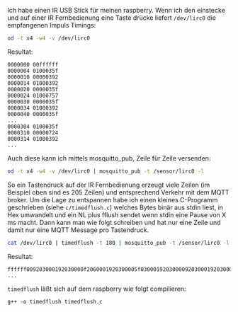 Ich  habe einen IR USB Stick für meinen raspberry. Wenn ich den einstecke und auf einer IR Fernbedienung eine Taste drücke liefert
```/dev/lirc0``` die empfangenen Impuls Timings:

```bash
od -t x4 -w4 -v /dev/lirc0
```
Resultat:
```
0000000 00ffffff
0000004 0100035f
0000010 00000392
0000014 01000392
0000020 0000035f
0000024 01000757
0000030 0000035f
0000034 01000392
0000040 0000035f
...
0000304 0100035f
0000310 00000724
0000314 01000392
...
```

Auch diese kann ich mittels mosquitto_pub, Zeile für Zeile versenden:
```bash
od -t x4 -w4 -v /dev/lirc0 | mosquitto_pub -t /sensor/lirc0 -l
```

So ein Tastendruck auf der IR Fernbedienung erzeugt viele Zeilen (im Beispiel oben sind es 205 Zeilen) und entsprechend Verkehr mit dem MQTT broker.
Um die Lage zu entspannen habe ich einen kleines C-Programm geschrieben (siehe ```c/timedflush.c```) welches
Bytes binär aus stdin liest, in Hex umwandelt und ein NL plus fflush sendet wenn stdin eine Pause von X ms macht.
Dann kann man wie folgt schreiben und hat nur eine Zeile und damit nur eine MQTT Message pro Tastendruck.
```bash
cat /dev/lirc0 | timedflush -t 180 | mosquitto_pub -t /sensor/lirc0 -l
```
Resultat:
```
ffffff009203000192030000f2060001920300005f0300019203000092030001920300005f0300019203000092030001920300005f0300019203000092030001920300005f030001920300005f0300019203000092030001920300005f0300012407000092030001
...
```

```timedflush``` läßt sich auf dem raspberry wie folgt compilieren:
```
g++ -o timedflush timedflush.c
```
